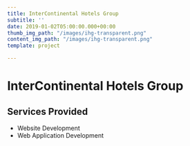 ```yaml
---
title: InterContinental Hotels Group
subtitle: ''
date: 2019-01-02T05:00:00.000+00:00
thumb_img_path: "/images/ihg-transparent.png"
content_img_path: "/images/ihg-transparent.png"
template: project

---
```

# InterContinental Hotels Group

## Services Provided

* Website Development
* Web Application Development